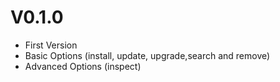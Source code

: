 # V0.1.0

- First Version
- Basic Options  (install, update, upgrade,search and remove)
- Advanced Options (inspect)
